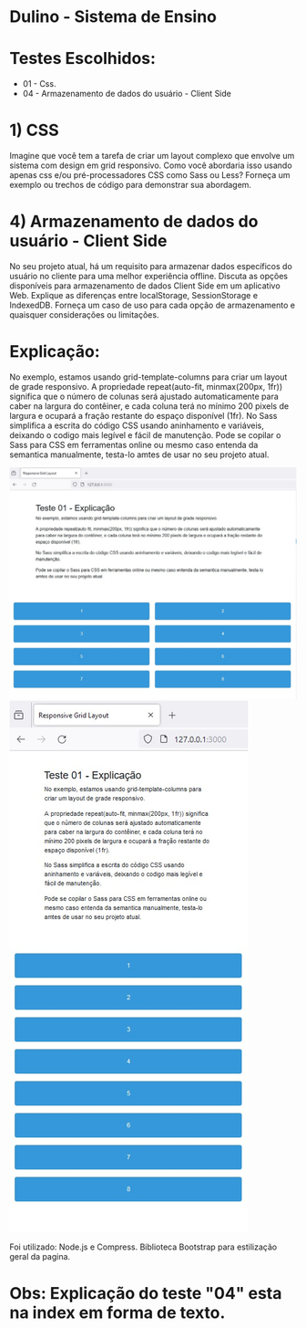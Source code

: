 # Dulino - Sistema de Ensino
# Testes Escolhidos:
- 01 - Css.
- 04 - Armazenamento de dados do usuário - Client Side

# 1) CSS
Imagine que você tem a tarefa de criar um layout complexo que envolve um
sistema com design em grid responsivo. Como você abordaria isso usando
apenas css e/ou pré-processadores CSS como Sass ou Less? Forneça um
exemplo ou trechos de código para demonstrar sua abordagem.

# 4) Armazenamento de dados do usuário - Client Side
No seu projeto atual, há um requisito para armazenar dados específicos do
usuário no cliente para uma melhor experiência offline. Discuta as opções
disponíveis para armazenamento de dados Client Side em um aplicativo Web.
Explique as diferenças entre localStorage, SessionStorage e IndexedDB.
Forneça um caso de uso para cada opção de armazenamento e quaisquer
considerações ou limitações.

# Explicação:

No exemplo, estamos usando grid-template-columns para criar um layout de grade responsivo. A propriedade repeat(auto-fit, minmax(200px, 1fr)) significa que o número de colunas será ajustado automaticamente para caber na largura do contêiner, e cada coluna terá no mínimo 200 pixels de largura e ocupará a fração restante do espaço disponível (1fr). 
No Sass simplifica a escrita do código CSS usando aninhamento e variáveis, deixando o codigo mais legível e fácil de manutenção. 
Pode se copilar o Sass para CSS em ferramentas online ou mesmo
caso entenda da semantica manualmente, testa-lo amtes de usar no seu projeto atual.

<img src="https://raw.githubusercontent.com/willhalen/dulino/main/img-01-desk.jpg">
<img src="https://raw.githubusercontent.com/willhalen/dulino/main/img-02-mobile.jpg">


Foi utilizado: Node.js e Compress.
Biblioteca Bootstrap para estilização geral da pagina.

# Obs: Explicação do teste "04" esta na index em forma de texto.





